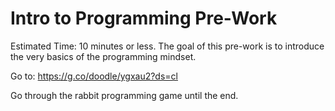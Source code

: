 # Intro to Programming Pre-Work

Estimated Time: 10 minutes or less.
The goal of this pre-work is to introduce the very basics of the programming mindset.

Go to:
https://g.co/doodle/ygxau2?ds=cl

Go through the rabbit programming game until the end.